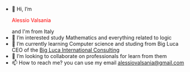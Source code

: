 - 👋 Hi, I’m <p style="color:red;">Alessio Valsania</p> and I'm from Italy
- 👀 I’m interested study Mathematics and everything related to logic 
- 🌱 I’m currently learning Computer science and studing from Big Luca CEO of the <a href="https://biglucainternational.com">Big Luca International Consulting </a>
- 💞️ I’m looking to collaborate on professionals for learn from them
- 📫 How to reach me? you can use my email alessiovalsania@gmail.com

<!---
Ale12550/Ale12550 is a ✨ special ✨ repository because its `README.md` (this file) appears on your GitHub profile.
You can click the Preview link to take a look at your changes.
--->
